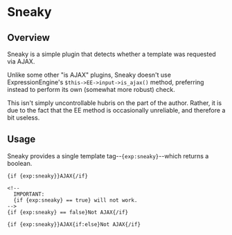 # Sneaky
## Overview
Sneaky is a simple plugin that detects whether a template was requested via
AJAX.

Unlike some other "is AJAX" plugins, Sneaky doesn't use ExpressionEngine's
`$this->EE->input->is_ajax()` method, preferring instead to perform its own
(somewhat more robust) check.

This isn't simply uncontrollable hubris on the part of the author. Rather, it is
due to the fact that the EE method is occasionally unreliable, and therefore a
bit useless.

## Usage
Sneaky provides a single template tag--`{exp:sneaky}`--which returns a boolean.
 
    {if {exp:sneaky}}AJAX{/if}

    <!--
      IMPORTANT:
      {if {exp:sneaky} == true} will not work.
    -->
    {if {exp:sneaky} == false}Not AJAX{/if}

    {if {exp:sneaky}}AJAX{if:else}Not AJAX{/if}
